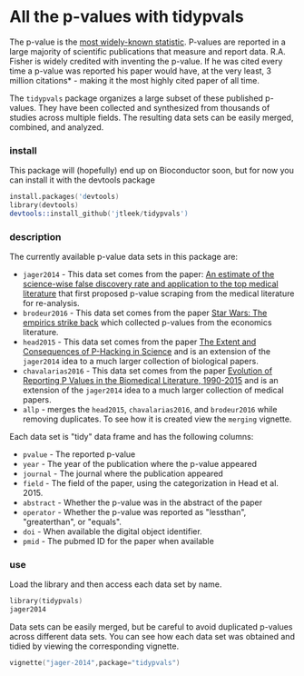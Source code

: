 All the p-values with tidypvals
=================

The p-value is the [most widely-known statistic](https://simplystatistics.org/2012/01/06/p-values-and-hypothesis-testing-get-a-bad-rap-but-we/). P-values are reported in a large majority of scientific publications that measure and report data. R.A. Fisher is widely credited with inventing the p-value. If he was cited every time a p-value was reported his paper would have, at the very least, 3 million citations* - making it the most highly cited paper of all time. 

The `tidypvals` package organizes a large subset of these published p-values. They have been collected and synthesized from thousands of studies across multiple fields. The resulting data sets can be easily merged, combined, and analyzed. 



### install

This package will (hopefully) end up on Bioconductor soon, but for now you can install it with the devtools package

```S
install.packages('devtools)
library(devtools)
devtools::install_github('jtleek/tidypvals')
```

### description

The currently available p-value data sets in this package are: 

* `jager2014` - This data set comes from the paper: [An estimate of the science-wise false discovery rate and application to the top medical literature](https://academic.oup.com/biostatistics/article/15/1/1/244509/An-estimate-of-the-science-wise-false-discovery) that first proposed p-value scraping from the medical literature for re-analysis.
* `brodeur2016` - This data set comes from the paper [Star Wars: The empirics strike back](https://www.aeaweb.org/articles?id=10.1257/app.20150044) which collected p-values from the economics literature.
* `head2015` - This data set comes from the paper [The Extent and Consequences of P-Hacking in Science](http://journals.plos.org/plosbiology/article?id=10.1371/journal.pbio.1002106) and is an extension of the `jager2014` idea to a much larger collection of biological papers. 
* `chavalarias2016` - This data set comes from the paper [Evolution of Reporting P Values in the Biomedical Literature, 1990-2015](https://jamanetwork.com/journals/jama/fullarticle/10.1001/jama.2016.1952) and is an extension of the `jager2014` idea to a much larger collection of medical papers. 
* `allp` - merges the `head2015`, `chavalarias2016`, and `brodeur2016` while removing duplicates. To see how it is created view the `merging` vignette. 


Each data set is "tidy" data frame and has the following columns: 

* `pvalue` - The reported p-value
* `year` - The year of the publication where the p-value appeared
* `journal` - The journal where the publication appeared
* `field` - The field of the paper, using the categorization in Head et al. 2015.
* `abstract` - Whether the p-value was in the abstract of the paper
* `operator` - Whether the p-value was reported as "lessthan", "greaterthan", or "equals". 
* `doi` - When available the digital object identifier. 
* `pmid` - The pubmed ID for the paper when available


### use

Load the library and then access each data set by name.  

```S
library(tidypvals)
jager2014
```

Data sets can be easily merged, but be careful to avoid duplicated p-values across different data sets. You can see how each data set was obtained and tidied by viewing the corresponding vignette. 

```S
vignette("jager-2014",package="tidypvals")
```